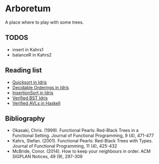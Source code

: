 # Arboretum

A place where to play with some trees.

## TODOS

- insert in Kahrs1
- balanceR in Kahrs2

## Reading list

- [Quicksort in Idris](https://www.ben-sherman.net/posts/2014-09-20-quicksort-in-idris.html)
- [Decidable Orderings in Idris](https://jerrington.me/posts/2016-11-11-total-order.lidr.html)
- [InsertionSort in Idris](https://stackoverflow.com/questions/24105461/sorted-list-in-idris-insertion-sort)
- [Verified BST Idris](https://www.reddit.com/r/Idris/comments/iq2m89/struggling_with_erasure_in_verified_binary_search/)
- [Verified AVLs in Haskell](https://github.com/oisdk/verified-avl)

## Bibliography

- Okasaki, Chris. (1999). Functional Pearls: Red-Black Trees in a Functional Setting. Journal of Functional Programming, 9 (4), 471-477
- Kahrs, Stefan. (2001). Functional Pearls: Red-Black Trees with Types. Journal of Functional Programming, 11 (4), 425-432
- McBride, Conor. (2014). How to keep your neighbours in order. ACM SIGPLAN Notices, 49 (9), 297-309

